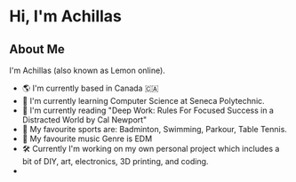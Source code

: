 # Hi, I'm Achillas

## About Me
I'm Achillas (also known as Lemon online).

- 🌎 I'm currently based in Canada 🇨🇦
- 🌱 I'm currently learning Computer Science at Seneca Polytechnic.
- 📖 I'm currently reading "Deep Work: Rules For Focused Success in a Distracted World by Cal Newport" 
- 🏃 My favourite sports are: Badminton, Swimming, Parkour, Table Tennis.
- 🎵 My favourite music Genre is EDM
- 🛠 Currently I'm working on my own personal project which includes a bit of DIY, art, electronics, 3D printing, and coding.
- 

